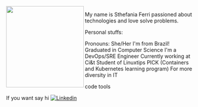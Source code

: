 <img src="https://media1.giphy.com/media/v1.Y2lkPTc5MGI3NjExbWZydXVwazBxN2dsMTJnNmJsejc5enZydGg3Zjc5cm9hNG0xa2dkeCZlcD12MV9pbnRlcm5hbF9naWZfYnlfaWQmY3Q9Zw/pj30mdklB3FaaoFoOv/giphy.gif" align="left" height="220" width="210" />

My name is Sthefania Ferri passioned about technologies and love solve problems. 

Personal stuffs:

Pronouns: She/Her
I'm from Brazil!
Graduated in Computer Science
I'm a DevOps/SRE Engineer
Currently working at Ci&t
Student of Linuxtips PICK (Containers and Kubernetes learning program)
For more diversity in IT

code 
tools

If you want say hi [![Linkedin](https://img.shields.io/badge/-LinkedIn-blue?style=flat&logo=Linkedin&logoColor=white)](https://www.linkedin.com/in/sthefaniaferri/)
